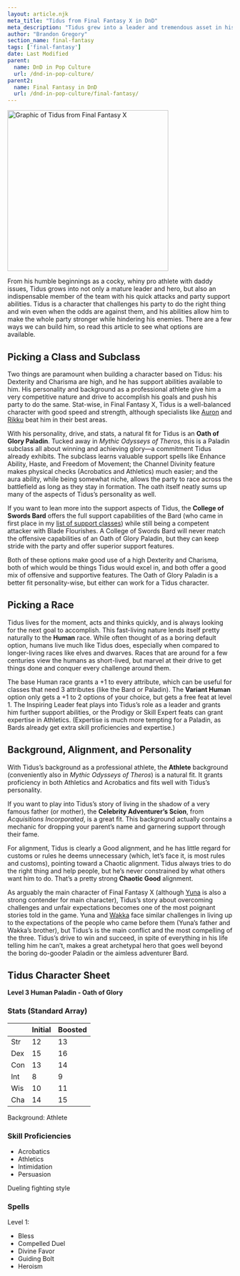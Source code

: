 ```yaml
---
layout: article.njk
meta_title: "Tidus from Final Fantasy X in DnD"
meta_description: "Tidus grew into a leader and tremendous asset in his party with his support and attack abilities, his drive to succeed and overcome, and his leadership abilities. Here's how to build him."
author: "Brandon Gregory"
section_name: final-fantasy
tags: ['final-fantasy']
date: Last Modified
parent:
  name: DnD in Pop Culture
  url: /dnd-in-pop-culture/
parent2:
  name: Final Fantasy in DnD
  url: /dnd-in-pop-culture/final-fantasy/
---
```


<img
  src="/images/ff10-tidus-360.webp"
  srcset="/images/ff10-tidus-360.webp 360w,
          /images/ff10-tidus-768.webp 768w"
  sizes="(min-width: 768px) 384px,180px"
  alt="Graphic of Tidus from Final Fantasy X"
  class="tiny-hero"
  height="360" width="360" />

From his humble beginnings as a cocky, whiny pro athlete with daddy issues, Tidus grows into not only a mature leader and hero, but also an indispensable member of the team with his quick attacks and party support abilities. Tidus is a character that challenges his party to do the right thing and win even when the odds are against them, and his abilities allow him to make the whole party stronger while hindering his enemies. There are a few ways we can build him, so read this article to see what options are available.


## Picking a Class and Subclass

Two things are paramount when building a character based on Tidus: his Dexterity and Charisma are high, and he has support abilities available to him. His personality and background as a professional athlete give him a very competitive nature and drive to accomplish his goals and push his party to do the same. Stat-wise, in Final Fantasy X, Tidus is a well-balanced character with good speed and strength, although specialists like [Auron](/dnd-in-pop-culture/final-fantasy/ff10-auron/) and [Rikku](/dnd-in-pop-culture/final-fantasy/ff10-rikku/) beat him in their best areas.

With his personality, drive, and stats, a natural fit for Tidus is an **Oath of Glory Paladin**. Tucked away in _Mythic Odysseys of Theros_, this is a Paladin subclass all about winning and achieving glory—a commitment Tidus already exhibits. The subclass learns valuable support spells like Enhance Ability, Haste, and Freedom of Movement; the Channel Divinity feature makes physical checks (Acrobatics and Athletics) much easier; and the aura ability, while being somewhat niche, allows the party to race across the battlefield as long as they stay in formation. The oath itself neatly sums up many of the aspects of Tidus’s personality as well.

If you want to lean more into the support aspects of Tidus, the **College of Swords Bard** offers the full support capabilities of the Bard (who came in first place in my [list of support classes](/5e-build-guides/support-caster-builds/)) while still being a competent attacker with Blade Flourishes. A College of Swords Bard will never match the offensive capabilities of an Oath of Glory Paladin, but they can keep stride with the party and offer superior support features.

Both of these options make good use of a high Dexterity and Charisma, both of which would be things Tidus would excel in, and both offer a good mix of offensive and supportive features. The Oath of Glory Paladin is a better fit personality-wise, but either can work for a Tidus character.


## Picking a Race

Tidus lives for the moment, acts and thinks quickly, and is always looking for the next goal to accomplish. This fast-living nature lends itself pretty naturally to the **Human** race. While often thought of as a boring default option, humans live much like Tidus does, especially when compared to longer-living races like elves and dwarves. Races that are around for a few centuries view the humans as short-lived, but marvel at their drive to get things done and conquer every challenge around them.

The base Human race grants a +1 to every attribute, which can be useful for classes that need 3 attributes (like the Bard or Paladin). The **Variant Human** option only gets a +1 to 2 options of your choice, but gets a free feat at level 1. The Inspiring Leader feat plays into Tidus’s role as a leader and grants him further support abilities, or the Prodigy or Skill Expert feats can grant expertise in Athletics. (Expertise is much more tempting for a Paladin, as Bards already get extra skill proficiencies and expertise.)


## Background, Alignment, and Personality

With Tidus’s background as a professional athlete, the **Athlete** background (conveniently also in _Mythic Odysseys of Theros_) is a natural fit. It grants proficiency in both Athletics and Acrobatics and fits well with Tidus’s personality.

If you want to play into Tidus’s story of living in the shadow of a very famous father (or mother), the **Celebrity Adventurer’s Scion**, from _Acquisitions Incorporated_, is a great fit. This background actually contains a mechanic for dropping your parent’s name and garnering support through their fame.

For alignment, Tidus is clearly a Good alignment, and he has little regard for customs or rules he deems unnecessary (which, let’s face it, is most rules and customs), pointing toward a Chaotic alignment. Tidus always tries to do the right thing and help people, but he’s never constrained by what others want him to do. That’s a pretty strong **Chaotic Good** alignment.

As arguably the main character of Final Fantasy X (although [Yuna](/dnd-in-pop-culture/final-fantasy/ff10-yuna/) is also a strong contender for main character), Tidus’s story about overcoming challenges and unfair expectations becomes one of the most poignant stories told in the game. Yuna and [Wakka](/dnd-in-pop-culture/final-fantasy/ff10-wakka/) face similar challenges in living up to the expectations of the people who came before them (Yuna’s father and Wakka’s brother), but Tidus’s is the main conflict and the most compelling of the three. Tidus’s drive to win and succeed, in spite of everything in his life telling him he can’t, makes a great archetypal hero that goes well beyond the boring do-gooder Paladin or the aimless adventurer Bard.


## Tidus Character Sheet

**Level 3 Human Paladin - Oath of Glory**

### Stats (Standard Array)

|   |Initial|Boosted|
|---|-------|-------|
|Str|     12|     13|
|Dex|     15|     16|
|Con|     13|     14|
|Int|      8|      9|
|Wis|     10|     11|
|Cha|     14|     15|

Background: Athlete

### Skill Proficiencies

* Acrobatics
* Athletics
* Intimidation
* Persuasion

Dueling fighting style

### Spells

Level 1:

* Bless
* Compelled Duel
* Divine Favor
* Guiding Bolt
* Heroism